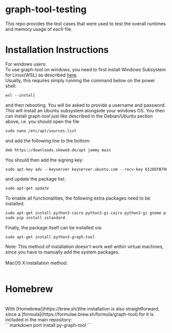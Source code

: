 # graph-tool-testing

This repo provides the test cases that were used to test the overall runtimes and memory usage of each file.

# Installation Instructions

For windows users:<br>
  To use graph-tool on windows, you need to first install Windows Subsystem for Linux(WSL) as described [here](https://learn.microsoft.com/en-us/windows/wsl/install). <br>
  Usually, this requires simply running the command below on the power shell:
```markdown
wsl --install
```
and then rebooting. You will be asked to provide a username and password.<br>
This will install an Ubuntu subsystem alongside your windows OS. You then can install graph-tool just like described in the Debian/Ubuntu section above, i.e. you should open the file

```markdown
sudo nano /etc/apt/sources.list
```
and add the following line to the bottom:

```markdown
deb https://downloads.skewed.de/apt jammy main
```
You should then add the signing key:

```markdown
sudo apt-key adv --keyserver keyserver.ubuntu.com --recv-key 612DEFB798507F25
```
and update the package list:
```markdown
sudo apt-get update
```
To enable all functionalities, the following extra packages need to be installed:
```markdown
sudo apt-get install python3-cairo python3-gi-cairo python3-gi gnome pip
sudo pip install zstandard
```
Finally, the package itself can be installed via:
```markdwon
sudo apt-get install python3-graph-tool
```
Note: This method of installation doesn't work well within virtual machines, since you have to manually add the system packages.
<br>
<br>
MacOS X installation method:<br>
<br>
<h1>Homebrew</h1><br>
With [Homebrew](https://brew.sh/)the installation is also straightforward, since a [formula](https://formulae.brew.sh/formula/graph-tool) for it is included in the main repository:<br>
```markdown
port install py-graph-tool
```
<br>






